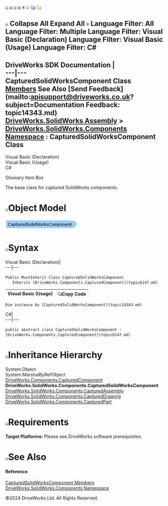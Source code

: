 ![](dotnetimages/collapse.gif) ![](dotnetimages/expand.gif) ![](dotnetimages/collapse.gif) ![](dotnetimages/expand.gif) ![](dotnetimages/drpdown.gif) ![](dotnetimages/drpdown_orange.gif) ![](dotnetimages/copycode.gif) ![](dotnetimages/copycodeHighlight.gif)

![](dotnetimages/collapse.gif) Collapse All Expand All ![](dotnetimages/drpdown.gif) Language Filter: All  Language Filter: Multiple  Language Filter: Visual Basic (Declaration) Language Filter: Visual Basic (Usage) Language Filter: C#  
---  
DriveWorks SDK Documentation  |   
---|---  
CapturedSolidWorksComponent Class   
[Members](topic14344.md) See Also [Send Feedback](mailto:apisupport@driveworks.co.uk?subject=Documentation Feedback: topic14343.md)  
[DriveWorks.SolidWorks Assembly](topic13342.md) > [DriveWorks.SolidWorks.Components Namespace](topic13925.md) : CapturedSolidWorksComponent Class  
---  
  
Visual Basic (Declaration)    
Visual Basic (Usage)    
C# 

Glossary Item Box

The base class for captured SolidWorks components. 

# ![](dotnetimages/collapse.gif)Object Model

![](dotnetdiagramimages/image796.png)

# ![](dotnetimages/collapse.gif)Syntax

Visual Basic (Declaration)|   
---|---  
      
    
    Public MustInherit Class CapturedSolidWorksComponent 
       Inherits [DriveWorks.Components.CapturedComponent](topic6147.md)  
  
Visual Basic (Usage)| ![](dotnetimages/copycode.gif)Copy Code  
---|---  
      
    
    Dim instance As [CapturedSolidWorksComponent](topic14343.md)  
  
C#|   
---|---  
      
    
    public abstract class CapturedSolidWorksComponent : [DriveWorks.Components.CapturedComponent](topic6147.md)   
  
# ![](dotnetimages/collapse.gif)Inheritance Hierarchy

System.Object  
System.MarshalByRefObject  
[DriveWorks.Components.CapturedComponent](topic6147.md)  
**DriveWorks.SolidWorks.Components.CapturedSolidWorksComponent**  
[DriveWorks.SolidWorks.Components.CapturedAssembly](topic14078.md)  
[DriveWorks.SolidWorks.Components.CapturedDrawing](topic14177.md)  
[DriveWorks.SolidWorks.Components.CapturedPart](topic14307.md)  


# ![](dotnetimages/collapse.gif)Requirements

**Target Platforms:** Please see DriveWorks software prerequisites.

# ![](dotnetimages/collapse.gif)See Also

#### Reference

[CapturedSolidWorksComponent Members](topic14344.md)   
[DriveWorks.SolidWorks.Components Namespace](topic13925.md)

©2024 DriveWorks Ltd. All Rights Reserved.

